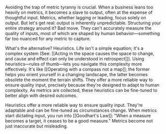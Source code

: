 Avoiding the trap of metric tyranny is crucial. When a business leans too heavily on metrics, it becomes a slave to output, often at the expense of thoughtful input. Metrics, whether lagging or leading, focus solely on output. But let's get real: output is inherently unpredictable. Structuring your entire strategy around it? Bad move. They can't accurately measure the quality of inputs, most of which are shaped by human behavior—something far too nuanced for any metric to capture. 

What's the alternative? Heuristics. Life isn't a simple equation; it's a complex system (See: [[Acting in the space causes the space to change, and cause and effect can only be understood in retrospect]]). Using heuristics—rules of thumb—lets you navigate this complexity more effectively. It's like [[Operating with a compass not a map]]; the former helps you orient yourself in a changing landscape, the latter becomes obsolete the moment the terrain shifts. They offer a more reliable way to ensure quality input, precisely because they're designed to adapt to human complexity. As metrics are collected, these heuristics can be fine-tuned to better align with desired outcomes.

Heuristics offer a more reliable way to ensure quality input. They're adaptable and can be fine-tuned as circumstances change. When metrics start dictating input, you run into [[Goodhart's Law]]: "When a measure becomes a target, it ceases to be a good measure." Metrics become not just inaccurate but misleading.